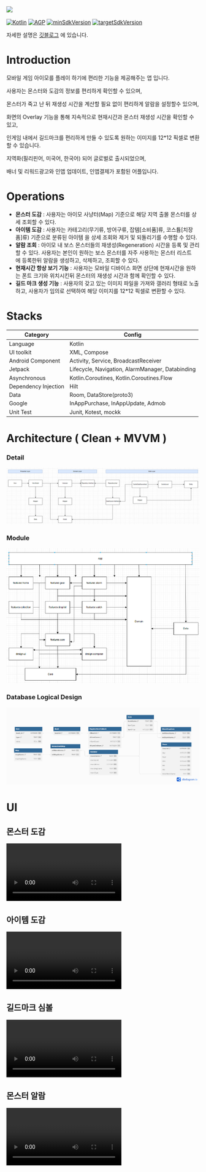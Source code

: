<a href="https://play.google.com/store/apps/details?id=com.jinproject.twomillustratedbook">
	<img src="https://img.shields.io/badge/PlayStore-v2.2.2-4285F4?style=for-the-badge&logo=googleplay&logoColor=white&link=https://play.google.com/store/apps/details?id=com.jinproject.twomillustratedbook" />
</a>

[![Kotlin](https://img.shields.io/badge/Kotlin-2.0.10-blue.svg)](https://kotlinlang.org)
[![AGP](https://img.shields.io/badge/gradle-8.5.0-green.svg)](https://gradle.org/)
[![minSdkVersion](https://img.shields.io/badge/minSdkVersion-26-red)](https://developer.android.com/distribute/best-practices/develop/target-sdk)
[![targetSdkVersion](https://img.shields.io/badge/targetSdkVersion-34-orange)](https://developer.android.com/distribute/best-practices/develop/target-sdk)

자세한 설명은 [깃블로그](https://jowunnal.github.io/categories/#projects "블로그 링크") 에 있습니다.

# Introduction

모바일 게임 아이모를 플레이 하기에 편리한 기능을 제공해주는 앱 입니다.

사용자는 몬스터와 도감의 정보를 편리하게 확인할 수 있으며,

몬스터가 죽고 난 뒤 재생성 시간을 계산할 필요 없이 편리하게 알람을 설정할수 있으며,

화면의 Overlay 기능을 통해 지속적으로 현재시간과 몬스터 재생성 시간을 확인할 수 있고,

인게임 내에서 길드마크를 편리하게 만들 수 있도록 원하는 이미지를 12*12 픽셀로 변환할 수 있습니다.

지역화(필리핀어, 미국어, 한국어) 되어 글로벌로 출시되었으며, 

배너 및 리워드광고와 인앱 업데이트, 인앱결제가 포함된 어플입니다.

# Operations

- **몬스터 도감** : 사용자는 아이모 사냥터(Map) 기준으로 해당 지역 출몰 몬스터를 상세 조회할 수 있다.
- **아이템 도감** : 사용자는 카테고리(무기류, 방어구류, 잡템[소비품]류, 코스튬[치장품]류) 기준으로 분류된 아이템 을 상세 조회와 제거 및 되돌리기를 수행할 수 있다.
- **알람 조회** : 아이모 내 보스 몬스터들의 재생성(Regeneration) 시간을 등록 및 관리 할 수 있다. 사용자는 본인이 원하는 보스 몬스터를 자주 사용하는 몬스터 리스트에 등록한뒤 알람을 생성하고, 삭제하고, 조회할 수 있다.
- **현재시간 항상 보기 기능** : 사용자는 모바일 디바이스 화면 상단에 현재시간을 원하는 폰트 크기와 위치시킨뒤 몬스터의 재생성 시간과 함께 확인할 수 있다.
- **길드 마크 생성 기능** : 사용자의 갖고 있는 이미지 파일을 가져와 갤러리 형태로 노출하고, 사용자가 임의로 선택하여 해당 이미지를 12*12 픽셀로 변환할 수 있다.

# Stacks

| Category | Config |
| ----- | ----- |
| Language | Kotlin |
| UI toolkit | XML, Compose |
| Android Component | Activity, Service, BroadcastReceiver |
| Jetpack | Lifecycle, Navigation, AlarmManager, Databinding |
| Asynchronous | Kotlin.Coroutines, Kotlin.Coroutines.Flow |
| Dependency Injection | Hilt |
| Data | Room, DataStore(proto3) |
| Google | InAppPurchase, InAppUpdate, Admob |
| Unit Test | Junit, Kotest, mockk |

# Architecture ( Clean + MVVM )

### Detail

<img src="miscellaneoustool/documentation/detail_design_diagram.PNG" />

### Module

<img src="miscellaneoustool/documentation/module_diagram.PNG" />

### Database Logical Design

<img src="miscellaneoustool/documentation/db_logical_diagram.png" />
 
# UI

## 몬스터 도감

<video src="http://github.com/jowunnal/twom_miscellaneoustool/miscellaneoustool/documentation/feature_monster_book.mp4"></video>

## 아이템 도감

<video src="http://github.com/jowunnal/twom_miscellaneoustool/miscellaneoustool/documentation/feature_collection.mp4"></video>

## 길드마크 심볼

<video src="http://github.com/jowunnal/twom_miscellaneoustool/miscellaneoustool/documentation/feature_symbol.mp4"></video>

## 몬스터 알람

<video src="http://github.com/jowunnal/twom_miscellaneoustool/miscellaneoustool/documentation/feature_alarm.mp4"></video>
